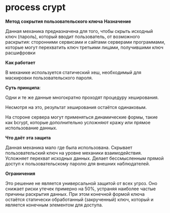 # process crypt
**Метод сокрытия пользовательского ключа**
**Назначение**

Данная механика предназначена для того, чтобы скрыть исходный ключ (пароль), который вводит пользователь, от возможного раскрытия:
сторонними сервисами и сайтами
серверами
программами, которые могут перехватить ключ
третьими лицами, получившими ключ расшифровки

**Как работает**

В механике используется статический хеш, необходимый для маскировки пользовательского пароля.

**Суть принципа**:

Одни и те же данные многократно проходят процедуру хеширования.

Несмотря на это, результат хеширования остаётся одинаковым.

На стороне сервера могут применяться динамические формы, такие как bcrypt, которые дополнительно усложняют кражу или прямое использование данных.

**Что даёт эта защита**

Данная механика мало где была использована.
Скрывает пользовательский ключ на уровне механики взаимодействия.
Усложняет перехват исходных данных.
Делает бессмысленным прямой доступ к пользовательскому паролю для внешних наблюдателей.

**Ограничения**

Это решение не является универсальной защитой от всех угроз.
Оно снижает риски утечек примерно на 50%, устраняя наиболее частые причины раскрытия данных.
При этом конечной формой ключа остаётся статически обработанный (закрученный) ключ, который и является конечным элементом для доступа.
